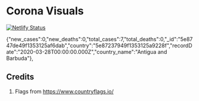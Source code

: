 # Corona Visuals

[![Netlify Status](https://api.netlify.com/api/v1/badges/20b4a048-991a-4771-b890-15f00f62f43b/deploy-status)](https://app.netlify.com/sites/corona-virus-charts/deploys)

{"new_cases":0,"new_deaths":0,"total_cases":7,"total_deaths":0,"\_id":"5e8747de49f1353125af6dab","country":"5e87237949f1353125a9228f","recordDate":"2020-03-28T00:00:00.000Z","country_name":"Antigua and Barbuda"},

## Credits

1. Flags from <https://www.countryflags.io/>
